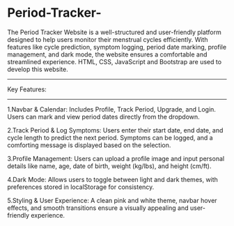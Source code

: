 # Period-Tracker-
The Period Tracker Website is a well-structured and user-friendly platform designed to help users monitor their menstrual cycles efficiently. With features like cycle prediction, symptom logging, period date marking, profile management, and dark mode, the website ensures a comfortable and streamlined experience. HTML, CSS, JavaScript and Bootstrap are used to develop this website.
_____________________________________________________________________________________________________________________________________________________________________________________________________________________________________________________
Key Features:
_____________________________________________________________________________________________________________________________________________________________________________________________________________________________________________________
1.Navbar & Calendar:
Includes Profile, Track Period, Upgrade, and Login.
Users can mark and view period dates directly from the dropdown.

2.Track Period & Log Symptoms:
Users enter their start date, end date, and cycle length to predict the next period.
Symptoms can be logged, and a comforting message is displayed based on the selection.

3.Profile Management:
Users can upload a profile image and input personal details like name, age, date of birth, weight (kg/lbs), and height (cm/ft).

4.Dark Mode:
Allows users to toggle between light and dark themes, with preferences stored in localStorage for consistency.

5.Styling & User Experience:
A clean pink and white theme, navbar hover effects, and smooth transitions ensure a visually appealing and user-friendly experience.
